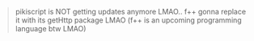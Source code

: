 > pikiscript is NOT getting updates anymore LMAO.. f++ gonna replace it with its getHttp package LMAO
> (f++ is an upcoming programming language btw LMAO)
